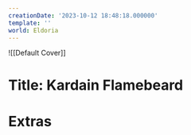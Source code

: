 ```yaml
---
creationDate: '2023-10-12 18:48:18.000000'
template: ''
world: Eldoria
---
```

![[Default Cover]]

# Title: Kardain Flamebeard



# Extras

